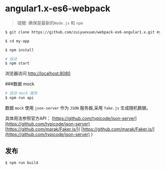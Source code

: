 # angular1.x-es6-webpack

>提醒: 确保是最新的`Node.js` 和 `npm`


```bash
$ git clone https://github.com/zuiyuexuan/webpack-es6-angular1.x.git my-app

$ cd my-app

$ npm install

# 启动
$ npm start
```

浏览器访问 [http://localhost:8080](http://localhost:8080) 

###数据 mock
```bash
# 启动 mock 服务
$ npm run api
```

数据 `mock` 使用 `json-server` 作为 `JSON` 服务器,采用 `fake.js` 生成随机数据。

具体用法参照官方API：
 [https://github.com/typicode/json-server](https://github.com/typicode/json-server) 
 [https://github.com/marak/Faker.js/]( [https://github.com/marak/Faker.js/](https://github.com/typicode/json-server) 
) 
 

## 发布
```bash
$ npm run build
```


